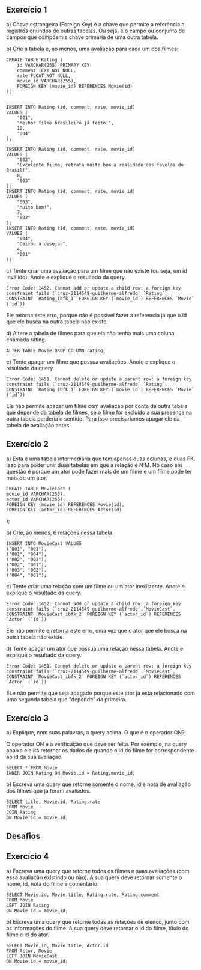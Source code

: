 ## Exercício 1 

a) Chave estrangeira (Foreign Key) é a chave que permite a referência a registros oriundos de outras tabelas. Ou seja, é o campo ou conjunto de campos que compõem a chave primária de uma outra tabela.

b) Crie a tabela e, ao menos, uma avaliação para cada um dos filmes: 

    CREATE TABLE Rating (
        id VARCHAR(255) PRIMARY KEY,
        comment TEXT NOT NULL,
        rate FLOAT NOT NULL,
        movie_id VARCHAR(255),
        FOREIGN KEY (movie_id) REFERENCES Movie(id)
    );


    INSERT INTO Rating (id, comment, rate, movie_id) 
    VALUES (
        "001",
        "Melhor filme brasileiro já feito!",
        10,
        "004"
    );

    INSERT INTO Rating (id, comment, rate, movie_id) 
    VALUES (
        "002",
        "Excelente filme, retrata muito bem a realidade das favelas do Brasil!",
        8,
        "003"
    );
    INSERT INTO Rating (id, comment, rate, movie_id) 
    VALUES (
        "003",
        "Muito bom!",
        7,
        "002"
    );
    INSERT INTO Rating (id, comment, rate, movie_id) 
    VALUES (
        "004",
        "Deixou a desejar",
        4,
        "001"
    );

c) Tente criar uma avaliação para um filme que não existe (ou seja, um id inválido). Anote e explique o resultado da query.

    Error Code: 1452. Cannot add or update a child row: a foreign key constraint fails (`cruz-2114549-guilherme-alfredo`.`Rating`, CONSTRAINT `Rating_ibfk_1` FOREIGN KEY (`movie_id`) REFERENCES `Movie` (`id`))

Ele retorna este erro, porque não é possivel fazer a referencia já que o id que ele busca na outra tabela não existe. 

d) Altere a tabela de filmes para que ela não tenha mais uma coluna chamada rating.

    ALTER TABLE Movie DROP COLUMN rating;

e) Tente apagar um filme que possua avaliações. Anote e explique o resultado da query.

    Error Code: 1451. Cannot delete or update a parent row: a foreign key constraint fails (`cruz-2114549-guilherme-alfredo`.`Rating`, CONSTRAINT `Rating_ibfk_1` FOREIGN KEY (`movie_id`) REFERENCES `Movie` (`id`))

Ele não permite apagar um filme com avaliação por conta da outra tabela que depende da tabela de filmes, se o filme for excluído a sua presença na outra tabela perderia o sentido. Para isso precisariamos apagar ele da tabela de avaliação antes. 

## Exercício 2 

a) Esta é uma tabela intermediária que tem apenas duas colunas, e duas FK. Isso para poder unir duas tabelas em que a relação é N:M. No caso em questão é porque um ator pode fazer mais de um filme e um filme pode ter mais de um ator. 

    CREATE TABLE MovieCast (
	movie_id VARCHAR(255),
	actor_id VARCHAR(255),
    FOREIGN KEY (movie_id) REFERENCES Movie(id),
    FOREIGN KEY (actor_id) REFERENCES Actor(id)
);

b) Crie, ao menos, 6 relações nessa tabela.

    INSERT INTO MovieCast VALUES
    ("001", "001"),
    ("001", "004"),
    ("002", "003"),
    ("002", "001"),
    ("003", "002"),
    ("004", "001");

c) Tente criar uma relação com um filme ou um ator inexistente. Anote e explique o resultado da query.

    Error Code: 1452. Cannot add or update a child row: a foreign key constraint fails (`cruz-2114549-guilherme-alfredo`.`MovieCast`, CONSTRAINT `MovieCast_ibfk_2` FOREIGN KEY (`actor_id`) REFERENCES `Actor` (`id`))

Ele não permite e retorna este erro, uma vez que o ator que ele busca na outra tabela não existe. 

d) Tente apagar um ator que possua uma relação nessa tabela. Anote e explique o resultado da query.

    Error Code: 1451. Cannot delete or update a parent row: a foreign key constraint fails (`cruz-2114549-guilherme-alfredo`.`MovieCast`, CONSTRAINT `MovieCast_ibfk_2` FOREIGN KEY (`actor_id`) REFERENCES `Actor` (`id`))

ELe não permite que seja apagado porque este ator já está relacionado com uma segunda tabela que "depende" da primeira. 

## Exercício 3 

a) Explique, com suas palavras, a query acima. O que é o operador ON?

O operador ON é a verificação que deve ser feita. Por exemplo, na query abaixo ele irá retornar os dados de quando o id do filme for correspondente ao id da sua avaliação. 

    SELECT * FROM Movie 
    INNER JOIN Rating ON Movie.id = Rating.movie_id;

b) Escreva uma query que retorne somente o nome, id e nota de avaliação dos filmes que já foram avaliados.

    SELECT title, Movie.id, Rating.rate 
    FROM Movie
    JOIN Rating
    ON Movie.id = movie_id;

## Desafios

## Exercício 4 

a) Escreva uma query que retorne todos os filmes e suas avaliações (com essa avaliação existindo ou não). A sua query deve retornar somente o nome, id, nota do filme e comentário.

    SELECT Movie.id, Movie.title, Rating.rate, Rating.comment
    FROM Movie
    LEFT JOIN Rating
    ON Movie.id = movie_id;

b) Escreva uma query que retorne todas as relações de elenco, junto com as informações do filme. A sua query deve retornar o id do filme, título do filme e id do ator.

    SELECT Movie.id, Movie.title, Actor.id
    FROM Actor, Movie
    LEFT JOIN MovieCast
    ON Movie.id = movie_id;
